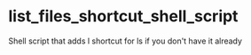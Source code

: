 # list_files_shortcut_shell_script
Shell script that adds l shortcut for ls if you don't have it already
